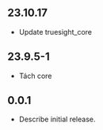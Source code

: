 ## 23.10.17

- Update truesight_core

## 23.9.5-1

- Tách core

## 0.0.1

- Describe initial release.
